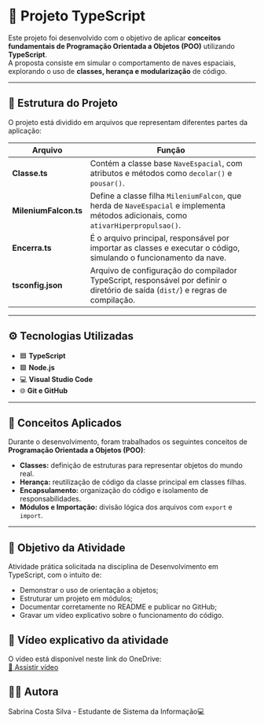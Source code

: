# 🚀 Projeto TypeScript 

Este projeto foi desenvolvido com o objetivo de aplicar **conceitos fundamentais de Programação Orientada a Objetos (POO)** utilizando **TypeScript**.  
A proposta consiste em simular o comportamento de naves espaciais, explorando o uso de **classes, herança e modularização** de código.

---

## 🧩 Estrutura do Projeto

O projeto está dividido em arquivos que representam diferentes partes da aplicação:

| Arquivo | Função |
|----------|--------|
| **Classe.ts** | Contém a classe base `NaveEspacial`, com atributos e métodos como `decolar()` e `pousar()`. |
| **MileniumFalcon.ts** | Define a classe filha `MileniumFalcon`, que herda de `NaveEspacial` e implementa métodos adicionais, como `ativarHiperpropulsao()`. |
| **Encerra.ts** | É o arquivo principal, responsável por importar as classes e executar o código, simulando o funcionamento da nave. |
| **tsconfig.json** | Arquivo de configuração do compilador TypeScript, responsável por definir o diretório de saída (`dist/`) e regras de compilação. |

---

## ⚙️ Tecnologias Utilizadas

- 🟦 **TypeScript**
- 🟩 **Node.js**
- 💻 **Visual Studio Code**
- 🌐 **Git e GitHub**

---

## 🧠 Conceitos Aplicados

Durante o desenvolvimento, foram trabalhados os seguintes conceitos de **Programação Orientada a Objetos (POO)**:

- **Classes:** definição de estruturas para representar objetos do mundo real.  
- **Herança:** reutilização de código da classe principal em classes filhas.  
- **Encapsulamento:** organização do código e isolamento de responsabilidades.  
- **Módulos e Importação:** divisão lógica dos arquivos com `export` e `import`.  

---

## 🎯 Objetivo da Atividade

 Atividade prática solicitada na disciplina de Desenvolvimento em TypeScript, com o intuito de:
  
- Demonstrar o uso de orientação a objetos;
- Estruturar um projeto em módulos;
- Documentar corretamente no README e publicar no GitHub;
- Gravar um vídeo explicativo sobre o funcionamento do código.

## 🎥 Vídeo explicativo da atividade
O vídeo está disponível neste link do OneDrive:  
[🔗 Assistir vídeo](https://drive.google.com/file/d/1zgZ0HvQgS-O_WRJLjY0KWKZO5RrIFvD6/view?usp=sharing)

## 🧑‍💻 Autora

Sabrina Costa Silva - Estudante de Sistema da Informação💻
